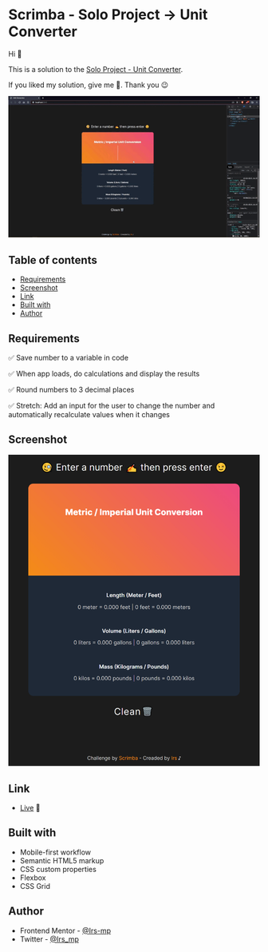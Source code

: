 # Scrimba - Solo Project -> Unit Converter

Hi 👋

This is a solution to the [Solo Project - Unit Converter](https://www.frontendmentor.io/challenges/social-proof-section-6e0qTv_bA). 

If you liked my solution, give me 🌟. Thank you 😉

![sample](./assets/video/sample.gif)

## Table of contents

  - [Requirements](#requirements)
  - [Screenshot](#screenshot)
  - [Link](#link)
  - [Built with](#built-with)
  - [Author](#author)

## Requirements

✅ Save number to a variable in code

✅ When app loads, do calculations and display the results

✅ Round numbers to 3 decimal places

✅ Stretch: Add an input for the user to change the number and automatically recalculate values when it changes

## Screenshot

![Sample](./assets/image/sample.png)

## Link

- [Live](https://irs-mp.github.io/social-proof/) 👀

## Built with

- Mobile-first workflow
- Semantic HTML5 markup
- CSS custom properties
- Flexbox
- CSS Grid

## Author

- Frontend Mentor - [@Irs-mp](https://www.frontendmentor.io/profile/Irs-mp)
- Twitter - [@Irs_mp](https://twitter.com/Irs_mp)
